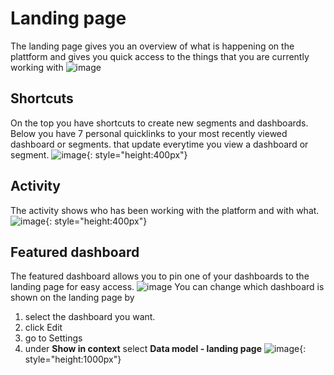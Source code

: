 # Landing page
The landing page gives you an overview of what is happening on the plattform and gives you quick access to the things that you are currently working with 
![image](https://user-images.githubusercontent.com/102239423/235164401-4b524c3f-cd8b-4c98-a218-aa77818609ee.png)

## Shortcuts
On the top you have shortcuts to create new segments and dashboards.
Below you have 7 personal quicklinks to your most recently viewed dashboard or segments. that update everytime you view a dashboard or segment.
![image](https://user-images.githubusercontent.com/102239423/235163275-c30a351c-6573-405d-833b-f2353bcf7ca8.png){: style="height:400px"}

## Activity
The activity shows who has been working with the platform and with what. 
![image](https://user-images.githubusercontent.com/102239423/235163722-6cd87d34-a35a-4347-a069-51c0c59a3820.png){: style="height:400px"}

## Featured dashboard
The featured dashboard allows you to pin one of your dashboards to the landing page for easy access.
![image](https://user-images.githubusercontent.com/102239423/235164160-7e1dbb90-4336-4819-afa7-6e1e9a61ba16.png)
You can change which dashboard is shown on the landing page by
1. select the dashboard you want.
2. click Edit
3. go to Settings
5. under **Show in context** select **Data model - landing page**
![image](https://user-images.githubusercontent.com/102239423/235167119-1edd8d18-91ce-4253-9117-74287146ada9.png){: style="height:1000px"}


